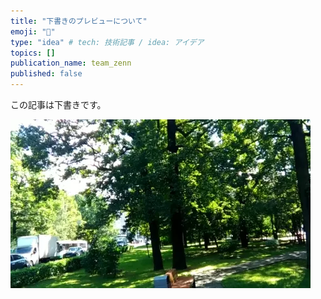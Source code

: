 ```yaml
---
title: "下書きのプレビューについて"
emoji: "🌟"
type: "idea" # tech: 技術記事 / idea: アイデア
topics: []
publication_name: team_zenn
published: false
---
```


この記事は下書きです。

![](/images/sample-animation.webp)
